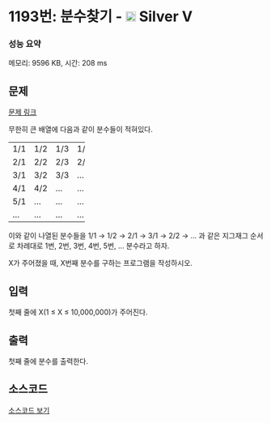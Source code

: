 # 1193번: 분수찾기 - <img src="https://static.solved.ac/tier_small/6.svg" style="height:20px" /> Silver V

<!-- performance -->
### 성능 요약
메모리: 9596 KB, 시간: 208 ms
<!-- end -->

## 문제

[문제 링크](https://boj.kr/1193)


<p>무한히 큰 배열에 다음과 같이 분수들이&nbsp;적혀있다.</p>

<table class="table table-bordered" style="width:30%">
<tbody>
<tr>
<td style="width:5%">1/1</td>
<td style="width:5%">1/2</td>
<td style="width:5%">1/3</td>
<td style="width:5%">1/4</td>
<td style="width:5%">1/5</td>
<td style="width:5%">…</td>
</tr>
<tr>
<td>2/1</td>
<td>2/2</td>
<td>2/3</td>
<td>2/4</td>
<td>…</td>
<td>…</td>
</tr>
<tr>
<td>3/1</td>
<td>3/2</td>
<td>3/3</td>
<td>…</td>
<td>…</td>
<td>…</td>
</tr>
<tr>
<td>4/1</td>
<td>4/2</td>
<td>…</td>
<td>…</td>
<td>…</td>
<td>…</td>
</tr>
<tr>
<td>5/1</td>
<td>…</td>
<td>…</td>
<td>…</td>
<td>…</td>
<td>…</td>
</tr>
<tr>
<td>…</td>
<td>…</td>
<td>…</td>
<td>…</td>
<td>…</td>
<td>…</td>
</tr>
</tbody>
</table>

<p>이와 같이 나열된 분수들을 1/1 → 1/2 → 2/1 → 3/1 →&nbsp;2/2 → … 과 같은 지그재그 순서로 차례대로 1번, 2번, 3번, 4번, 5번, … 분수라고 하자.</p>

<p>X가 주어졌을 때, X번째 분수를 구하는 프로그램을 작성하시오.</p>



## 입력


<p>첫째 줄에 X(1 ≤ X ≤ 10,000,000)가 주어진다.</p>



## 출력


<p>첫째 줄에 분수를 출력한다.</p>



## 소스코드

[소스코드 보기](분수찾기.js)